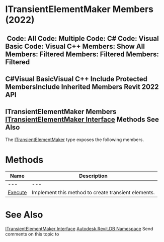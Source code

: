 # ITransientElementMaker Members (2022)

﻿
 Code: All Code: Multiple Code: C# Code: Visual Basic Code: Visual C++  Members: Show All Members: Filtered Members: Filtered Members: Filtered   
---  
C#Visual BasicVisual C++
Include Protected MembersInclude Inherited Members
Revit 2022 API  
---  
ITransientElementMaker Members  
[ITransientElementMaker Interface](0d213d8b-eace-f2ff-bd02-3bbd948a6dec.md "ITransientElementMaker Interface") Methods See Also  
---  
The [ITransientElementMaker](0d213d8b-eace-f2ff-bd02-3bbd948a6dec.md "ITransientElementMaker Interface") type exposes the following members.
# Methods
| Name | Description |
| --- | --- |
| --- | --- | --- |
| [Execute](005a0287-924e-5d1b-c345-8222bc27dcdf.md "Execute Method") | Implement this method to create transient elements. |

# See Also
[ITransientElementMaker Interface](0d213d8b-eace-f2ff-bd02-3bbd948a6dec.md "ITransientElementMaker Interface")
[Autodesk.Revit.DB Namespace](87546ba7-461b-c646-cbb1-2cb8f5bff8b2.md "Autodesk.Revit.DB Namespace")
Send comments on this topic to 